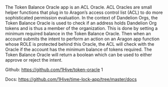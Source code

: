 The Token Balance Oracle app is an ACL Oracle. ACL Oracles are small helper functions that plug in to Aragon’s access control list (ACL) to do more sophisticated permission evaluation. In the context of Dandelion Orgs, the Token Balance Oracle is used to check if an address holds Dandelion Org tokens and is thus a member of the organization. This is done by setting a minimum required balance in the Token Balance Oracle. Then when an account submits the intent to perform an action on an Aragon app function whose ROLE is protected behind this Oracle, the ACL will check with the Oracle if the account has the minimum balance of tokens required. The Token Balance Oracle will return a boolean which can be used to either approve or reject the intent.

Github: https://github.com/1Hive/token-oracle 1

Docs: https://github.com/1Hive/time-lock-app/tree/master/docs 
